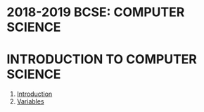 # 2018-2019 BCSE: COMPUTER SCIENCE

# INTRODUCTION TO COMPUTER SCIENCE
1. [Introduction]()
2. [Variables]()